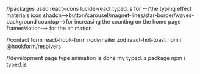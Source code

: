 //packages used
react-icons 
lucide-react
typed.js for --?the typing effect
materials icon
shadcn-->button/carousel/magnet-lines/star-border/waves-background
countup-->for increasing the counting on the home page
framerMotion--> for the animation 





//contact form
react-hook-form
nodemailer
zod
react-hot-toast
npm i @hookform/resolvers










//development page
type animation is done my typed.js package
npm i typed.js
